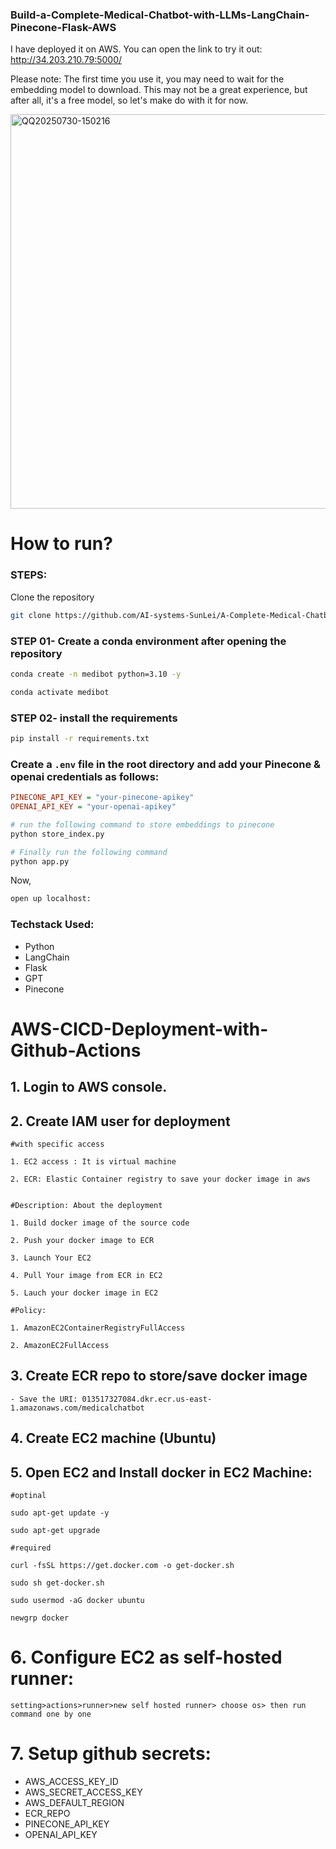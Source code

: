 ### Build-a-Complete-Medical-Chatbot-with-LLMs-LangChain-Pinecone-Flask-AWS

I have deployed it on AWS. You can open the link to try it out: http://34.203.210.79:5000/

Please note: The first time you use it, you may need to wait for the embedding model to download. This may not be a great experience, but after all, it's a free model, so let's make do with it for now.

<img width="917" height="631" alt="QQ20250730-150216" src="https://github.com/user-attachments/assets/68a7d97f-f4cd-4276-b987-e765b100c6f4" />

# How to run?

### STEPS:

Clone the repository

```bash
git clone https://github.com/AI-systems-SunLei/A-Complete-Medical-Chatbot.git
```

### STEP 01- Create a conda environment after opening the repository

```bash
conda create -n medibot python=3.10 -y
```

```bash
conda activate medibot
```

### STEP 02- install the requirements

```bash
pip install -r requirements.txt
```

### Create a `.env` file in the root directory and add your Pinecone & openai credentials as follows:

```ini
PINECONE_API_KEY = "your-pinecone-apikey"
OPENAI_API_KEY = "your-openai-apikey"
```

```bash
# run the following command to store embeddings to pinecone
python store_index.py
```

```bash
# Finally run the following command
python app.py
```

Now,

```bash
open up localhost:
```

### Techstack Used:

- Python
- LangChain
- Flask
- GPT
- Pinecone

# AWS-CICD-Deployment-with-Github-Actions

## 1. Login to AWS console.

## 2. Create IAM user for deployment

    #with specific access

    1. EC2 access : It is virtual machine

    2. ECR: Elastic Container registry to save your docker image in aws


    #Description: About the deployment

    1. Build docker image of the source code

    2. Push your docker image to ECR

    3. Launch Your EC2

    4. Pull Your image from ECR in EC2

    5. Lauch your docker image in EC2

    #Policy:

    1. AmazonEC2ContainerRegistryFullAccess

    2. AmazonEC2FullAccess

## 3. Create ECR repo to store/save docker image

    - Save the URI: 013517327084.dkr.ecr.us-east-1.amazonaws.com/medicalchatbot

## 4. Create EC2 machine (Ubuntu)

## 5. Open EC2 and Install docker in EC2 Machine:

    #optinal

    sudo apt-get update -y

    sudo apt-get upgrade

    #required

    curl -fsSL https://get.docker.com -o get-docker.sh

    sudo sh get-docker.sh

    sudo usermod -aG docker ubuntu

    newgrp docker

# 6. Configure EC2 as self-hosted runner:

    setting>actions>runner>new self hosted runner> choose os> then run command one by one

# 7. Setup github secrets:

- AWS_ACCESS_KEY_ID
- AWS_SECRET_ACCESS_KEY
- AWS_DEFAULT_REGION
- ECR_REPO
- PINECONE_API_KEY
- OPENAI_API_KEY
